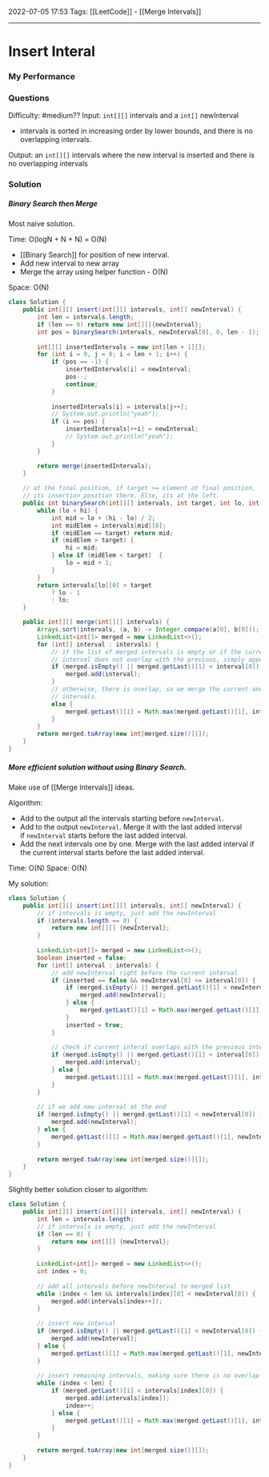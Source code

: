 2022-07-05 17:53
Tags: [[LeetCode]] - [[Merge Intervals]]
- - - - - - - - - - - - - - - - - - - - - - - - - - - - -   
# Insert Interal
### My Performance

### Questions
Difficulty: #medium??
Input: `int[][]` intervals and a `int[]` newInterval
- intervals is sorted in increasing order by lower bounds, and there is no overlapping intervals.

Output: an `int[][]` intervals where the new interval is inserted and there is no overlapping intervals

### Solution
##### Binary Search then Merge
Most naive solution.

Time: O(logN + N + N) = O(N)
- [[Binary Search]] for position of new interval.
- Add new interval to new array
- Merge the array using helper function - O(N)

Space: O(N)

```Java
class Solution {
    public int[][] insert(int[][] intervals, int[] newInterval) {        
        int len = intervals.length;
        if (len == 0) return new int[][]{newInterval};
        int pos = binarySearch(intervals, newInterval[0], 0, len - 1);
        
        int[][] insertedIntervals = new int[len + 1][];
        for (int i = 0, j = 0; i < len + 1; i++) {                 
            if (pos == -1) {
                insertedIntervals[i] = newInterval;
                pos--;
                continue;
            }
            
            insertedIntervals[i] = intervals[j++];
            // System.out.println("yeah");
            if (i == pos) {
                insertedIntervals[++i] = newInterval;
                // System.out.println("yeah");
            }
        }

        return merge(insertedIntervals);
    }
    
    // at the final position, if target >= element at final position, 
    // its insertion position there. Else, its at the left.
    public int binarySearch(int[][] intervals, int target, int lo, int hi) {
        while (lo < hi) {
            int mid = lo + (hi - lo) / 2;
            int midElem = intervals[mid][0];
            if (midElem == target) return mid;
            if (midElem > target) {
                hi = mid;
            } else if (midElem < target)  {
                lo = mid + 1;       
            }
        }
        return intervals[lo][0] > target 
            ? lo - 1 
            : lo;
    }

    public int[][] merge(int[][] intervals) {
        Arrays.sort(intervals, (a, b) -> Integer.compare(a[0], b[0]));
        LinkedList<int[]> merged = new LinkedList<>();
        for (int[] interval : intervals) {
            // if the list of merged intervals is empty or if the current
            // interval does not overlap with the previous, simply append it.
            if (merged.isEmpty() || merged.getLast()[1] < interval[0]) {
                merged.add(interval);
            }
            // otherwise, there is overlap, so we merge the current and previous
            // intervals.
            else {
                merged.getLast()[1] = Math.max(merged.getLast()[1], interval[1]);
            }
        }
        return merged.toArray(new int[merged.size()][]);
    }
}
```

##### More efficient solution without using Binary Search.

Make use of [[Merge Intervals]] ideas.

Algorithm: 
-   Add to the output all the intervals starting before `newInterval`.
-   Add to the output `newInterval`. Merge it with the last added interval if `newInterval` starts before the last added interval.
-   Add the next intervals one by one. Merge with the last added interval if the current interval starts before the last added interval.

Time: O(N)
Space: O(N)

My solution:
```Java
class Solution {
    public int[][] insert(int[][] intervals, int[] newInterval) {
        // if intervals is empty, just add the newInterval
        if (intervals.length == 0) { 
            return new int[][] {newInterval};
        }
        
        LinkedList<int[]> merged = new LinkedList<>();
        boolean inserted = false;
        for (int[] interval : intervals) {
            // add newInterval right before the current interval
            if (inserted == false && newInterval[0] <= interval[0]) {
                if (merged.isEmpty() || merged.getLast()[1] < newInterval[0]) {
                    merged.add(newInterval);                                        
                } else {
                    merged.getLast()[1] = Math.max(merged.getLast()[1], newInterval[1]);
                }
                inserted = true;
            }
            
            // check if current interal overlaps with the previous interval
            if (merged.isEmpty() || merged.getLast()[1] < interval[0]) {
                merged.add(interval);
            } else {
                merged.getLast()[1] = Math.max(merged.getLast()[1], interval[1]);   
            }
        }
        
        // if we add new interval at the end
        if (merged.isEmpty() || merged.getLast()[1] < newInterval[0]) {
            merged.add(newInterval);                                        
        } else {
            merged.getLast()[1] = Math.max(merged.getLast()[1], newInterval[1]);
        }
        
        return merged.toArray(new int[merged.size()][]);
    }
}
```

Slightly better solution closer to algorithm:
```Java
class Solution {
    public int[][] insert(int[][] intervals, int[] newInterval) {
        int len = intervals.length;
        // if intervals is empty, just add the newInterval
        if (len == 0) { 
            return new int[][] {newInterval};
        }
        
        LinkedList<int[]> merged = new LinkedList<>();
        int index = 0;
        
        // add all intervals before newInterval to merged list
        while (index < len && intervals[index][0] < newInterval[0]) {
            merged.add(intervals[index++]);
        }
        
        // insert new interval
        if (merged.isEmpty() || merged.getLast()[1] < newInterval[0]) {
            merged.add(newInterval);                                        
        } else {
            merged.getLast()[1] = Math.max(merged.getLast()[1], newInterval[1]);
        }
        
        // insert remaining intervals, making sure there is no overlap
        while (index < len) {
            if (merged.getLast()[1] < intervals[index][0]) {
                merged.add(intervals[index]);
                index++;
            } else {
                merged.getLast()[1] = Math.max(merged.getLast()[1], intervals[index++][1]);
            }
        }
        
        return merged.toArray(new int[merged.size()][]);
    }
}
```